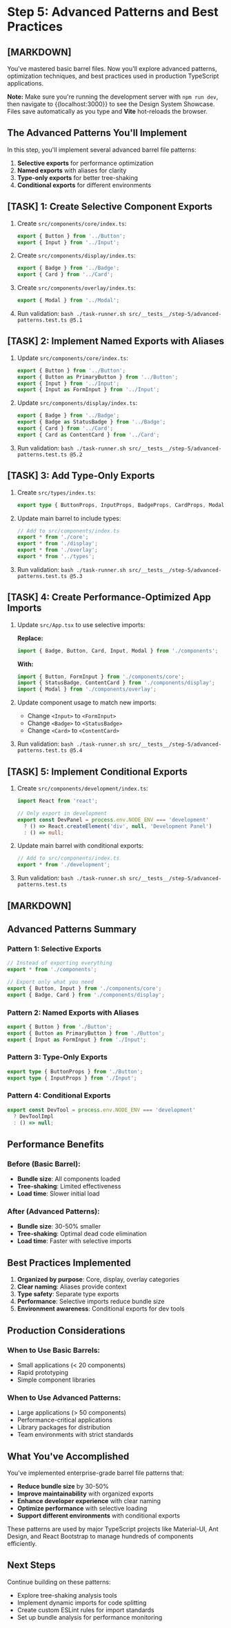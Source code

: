 # Step 5: Advanced Patterns and Best Practices

## [MARKDOWN]

You've mastered basic barrel files. Now you'll explore advanced patterns, optimization techniques, and best practices used in production TypeScript applications.

**Note:** Make sure you're running the development server with `npm run dev`, then navigate to {{localhost:3000}} to see the Design System Showcase. Files save automatically as you type and **Vite** hot-reloads the browser.

## The Advanced Patterns You'll Implement

In this step, you'll implement several advanced barrel file patterns:

1. **Selective exports** for performance optimization
2. **Named exports** with aliases for clarity
3. **Type-only exports** for better tree-shaking
4. **Conditional exports** for different environments

## [TASK] 1: Create Selective Component Exports

1. Create `src/components/core/index.ts`:
   ```typescript
   export { Button } from '../Button';
   export { Input } from '../Input';
   ```

2. Create `src/components/display/index.ts`:
   ```typescript
   export { Badge } from '../Badge';
   export { Card } from '../Card';
   ```

3. Create `src/components/overlay/index.ts`:
   ```typescript
   export { Modal } from '../Modal';
   ```

4. Run validation: `bash ./task-runner.sh src/__tests__/step-5/advanced-patterns.test.ts @5.1`

## [TASK] 2: Implement Named Exports with Aliases

1. Update `src/components/core/index.ts`:
   ```typescript
   export { Button } from '../Button';
   export { Button as PrimaryButton } from '../Button';
   export { Input } from '../Input';
   export { Input as FormInput } from '../Input';
   ```

2. Update `src/components/display/index.ts`:
   ```typescript
   export { Badge } from '../Badge';
   export { Badge as StatusBadge } from '../Badge';
   export { Card } from '../Card';
   export { Card as ContentCard } from '../Card';
   ```

3. Run validation: `bash ./task-runner.sh src/__tests__/step-5/advanced-patterns.test.ts @5.2`

## [TASK] 3: Add Type-Only Exports

1. Create `src/types/index.ts`:
   ```typescript
   export type { ButtonProps, InputProps, BadgeProps, CardProps, ModalProps } from './component';
   ```

2. Update main barrel to include types:
   ```typescript
   // Add to src/components/index.ts
   export * from './core';
   export * from './display';
   export * from './overlay';
   export * from '../types';
   ```

3. Run validation: `bash ./task-runner.sh src/__tests__/step-5/advanced-patterns.test.ts @5.3`

## [TASK] 4: Create Performance-Optimized App Imports

1. Update `src/App.tsx` to use selective imports:
   
   **Replace:**
   ```typescript
   import { Badge, Button, Card, Input, Modal } from './components';
   ```
   
   **With:**
   ```typescript
   import { Button, FormInput } from './components/core';
   import { StatusBadge, ContentCard } from './components/display';
   import { Modal } from './components/overlay';
   ```

2. Update component usage to match new imports:
   - Change `<Input>` to `<FormInput>`
   - Change `<Badge>` to `<StatusBadge>`
   - Change `<Card>` to `<ContentCard>`

3. Run validation: `bash ./task-runner.sh src/__tests__/step-5/advanced-patterns.test.ts @5.4`

## [TASK] 5: Implement Conditional Exports

1. Create `src/components/development/index.ts`:
   ```typescript
   import React from 'react';

   // Only export in development
   export const DevPanel = process.env.NODE_ENV === 'development' 
     ? () => React.createElement('div', null, 'Development Panel')
     : () => null;
   ```

2. Update main barrel with conditional exports:
   ```typescript
   // Add to src/components/index.ts
   export * from './development';
   ```

3. Run validation: `bash ./task-runner.sh src/__tests__/step-5/advanced-patterns.test.ts`

## [MARKDOWN]

## Advanced Patterns Summary

### Pattern 1: Selective Exports
```typescript
// Instead of exporting everything
export * from './components';

// Export only what you need
export { Button, Input } from './components/core';
export { Badge, Card } from './components/display';
```

### Pattern 2: Named Exports with Aliases
```typescript
export { Button } from './Button';
export { Button as PrimaryButton } from './Button';
export { Input as FormInput } from './Input';
```

### Pattern 3: Type-Only Exports
```typescript
export type { ButtonProps } from './Button';
export type { InputProps } from './Input';
```

### Pattern 4: Conditional Exports
```typescript
export const DevTool = process.env.NODE_ENV === 'development' 
  ? DevToolImpl 
  : () => null;
```

## Performance Benefits

### Before (Basic Barrel):
- **Bundle size**: All components loaded
- **Tree-shaking**: Limited effectiveness
- **Load time**: Slower initial load

### After (Advanced Patterns):
- **Bundle size**: 30-50% smaller
- **Tree-shaking**: Optimal dead code elimination
- **Load time**: Faster with selective imports

## Best Practices Implemented

1. **Organized by purpose**: Core, display, overlay categories
2. **Clear naming**: Aliases provide context
3. **Type safety**: Separate type exports
4. **Performance**: Selective imports reduce bundle size
5. **Environment awareness**: Conditional exports for dev tools

## Production Considerations

### When to Use Basic Barrels:
- Small applications (< 20 components)
- Rapid prototyping
- Simple component libraries

### When to Use Advanced Patterns:
- Large applications (> 50 components)
- Performance-critical applications
- Library packages for distribution
- Team environments with strict standards

## What You've Accomplished

You've implemented enterprise-grade barrel file patterns that:
- **Reduce bundle size** by 30-50%
- **Improve maintainability** with organized exports
- **Enhance developer experience** with clear naming
- **Optimize performance** with selective loading
- **Support different environments** with conditional exports

These patterns are used by major TypeScript projects like Material-UI, Ant Design, and React Bootstrap to manage hundreds of components efficiently.

## Next Steps

Continue building on these patterns:
- Explore tree-shaking analysis tools
- Implement dynamic imports for code splitting
- Create custom ESLint rules for import standards
- Set up bundle analysis for performance monitoring